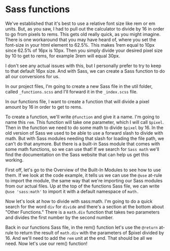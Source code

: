 # Sass functions

We've established that it's best to use a relative font size like rem or em units. But, as you saw, I had to pull out the calculator to divide by 16 in order to go from pixels to rems. This gets old really quick, as you might imagine. There is one workaround that you may have heard of, where you set the font-size in your html element to 62.5%. This makes 1rem equal to 10px since 62.5% of 16px is 10px. Then you simply divide your desired pixel size by 10 to get to rems, for example 3rem will equal 30px.

I don't see any actual issues with this, but I personally prefer to try to keep to that default 16px size. And with Sass, we can create a Sass function to do all our conversions for us.

In our project files, I'm going to create a new Sass file in the util folder, called `_functions.scss` and I'll forward it in the `_index.scss` file.

In our functions file, I want to create a function that will divide a pixel amount by 16 in order to get to rems.

To create a function, we'll write `@function` and give it a name. I'm going to name this `rem`. This function will take one parameter, which I will call `$pixel`. Then in the function we need to do some math to divide `$pixel` by 16. In the old version of Sass we used to be able to use a forward slash to divide with math. But with Sass modules needing that slash for loading the file path, we can't do that anymore. But there is a built-in Sass module that comes with some math functions, so we can use that! If we search for `Sass math` we'll find the documentation on the Sass website that can help us get this working.

First off, let's go to the Overview of the Built-In Modules to see how to use them. If we look at the code example, it tells us we can use the `@use` at-rule to import the module, the same way that we're importing our Sass modules from our actual files. Up at the top of the functions Sass file, we can write `@use 'sass:math'` to import it with a default namespace of `math.`

Now let's look at how to divide with sass:math. I'm going to do a quick search for the word `div` for `divide` and there's a section at the bottom about "Other Functions." There is a `math.div` function that takes two parameters and divides the first number by the second number.

Back in our functions Sass file, in the rem() function let's use the `@return` at-rule to return the result of `math.div` with the parameters of $pixel divided by 16. And we'll need to add the `rem` unit at the end. That should be all we need. Now let's use our rem() function!
